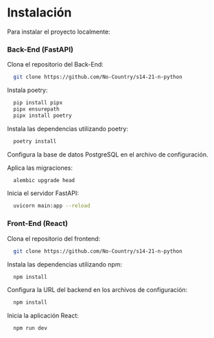 <h1>Instalación</h1>

Para instalar el proyecto localmente:

<h3>Back-End (FastAPI)</h3>

Clona el repositorio del Back-End:

```bash
  git clone https://github.com/No-Country/s14-21-n-python
```

Instala poetry:

```bash
  pip install pipx
  pipx ensurepath
  pipx install poetry
```

Instala las dependencias utilizando poetry:

```bash
  poetry install
```

Configura la base de datos PostgreSQL en el archivo de configuración.

Aplica las migraciones:

```bash
  alembic upgrade head
```

Inicia el servidor FastAPI:

```bash
  uvicorn main:app --reload
```

<h3>Front-End (React)</h3>

Clona el repositorio del frontend:

```BASH
  git clone https://github.com/No-Country/s14-21-n-python
```

Instala las dependencias utilizando npm:

```BASH
  npm install
```

Configura la URL del backend en los archivos de configuración:

```BASH
  npm install
```

Inicia la aplicación React:

```BASH
  npm run dev
```

<br>

<!-- USAGE EXAMPLES -->
